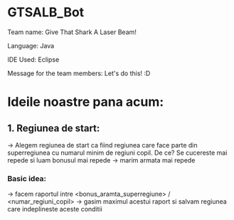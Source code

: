 # GTSALB_Bot
Team name: Give That Shark A Laser Beam!

Language: Java

IDE Used: Eclipse

Message for the team members: Let's do this! :D

# Ideile noastre pana acum:

## 1. Regiunea de start:
-> Alegem regiunea de start ca fiind regiunea care face parte din superregiunea cu numarul minim de regiuni copil. De ce? Se cucereste mai repede si luam bonusul mai repede -> marim armata mai repede

### Basic idea:
-> facem raportul intre <bonus_aramta_superregiune> / <numar_regiuni_copil>
-> gasim maximul acestui raport si salvam regiunea care indeplineste aceste conditii

